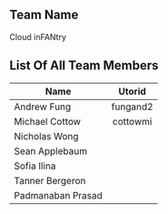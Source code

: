 ## Team Name

Cloud inFANtry

## List Of All Team Members

| Name              | Utorid       |
| ----------------- |:------------:|
| Andrew Fung       | fungand2     |
| Michael Cottow    | cottowmi     |
| Nicholas Wong     |              |
| Sean Applebaum    |              |
| Sofia Ilina       |              |
| Tanner Bergeron   |              |
| Padmanaban Prasad |              |
